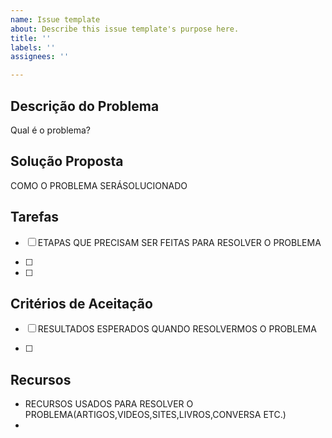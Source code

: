 ```yaml
---
name: Issue template
about: Describe this issue template's purpose here.
title: ''
labels: ''
assignees: ''

---
```


## Descrição do Problema
Qual é o problema?

## Solução Proposta
COMO O PROBLEMA SERÁSOLUCIONADO

## Tarefas
  - [ ] ETAPAS QUE PRECISAM SER FEITAS PARA RESOLVER O PROBLEMA 

  - [ ] 

  - [ ] 

## Critérios de Aceitação
  - [ ] RESULTADOS ESPERADOS QUANDO RESOLVERMOS O PROBLEMA

  - [ ]  

## Recursos

 - RECURSOS USADOS PARA RESOLVER O PROBLEMA(ARTIGOS,VIDEOS,SITES,LIVROS,CONVERSA ETC.) 
 -
